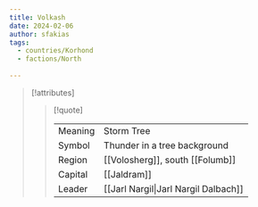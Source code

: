 ```yaml
---
title: Volkash
date: 2024-02-06
author: sfakias
tags:
  - countries/Korhond
  - factions/North
 
---
```

> [!attributes]
> 
> > [!quote]
> >
> > | | |
> > | --- | --- |
> > | Meaning | Storm Tree |
> > | Symbol | Thunder in a tree background |
> > | Region | [[Volosherg]], south [[Folumb]] |
> > | Capital | [[Jaldram]] |
> > | Leader | [[Jarl Nargil\|Jarl Nargil Dalbach]] |